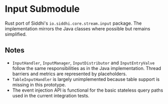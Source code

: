 # Input Submodule

Rust port of Siddhi's `io.siddhi.core.stream.input` package.  The
implementation mirrors the Java classes where possible but remains
simplified.

## Notes

* `InputHandler`, `InputManager`, `InputDistributor` and
  `InputEntryValve` follow the same responsibilities as in the Java
  implementation.  Thread barriers and metrics are represented by
  placeholders.
* `TableInputHandler` is largely unimplemented because table support is
  missing in this prototype.
* The event injection API is functional for the basic stateless query
  paths used in the current integration tests.

